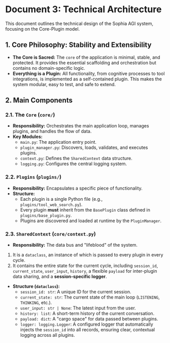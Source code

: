 # Document 3: Technical Architecture

This document outlines the technical design of the Sophia AGI system, focusing on the Core-Plugin model.

## 1. Core Philosophy: Stability and Extensibility

*   **The Core is Sacred:** The `core` of the application is minimal, stable, and protected. It provides the essential scaffolding and orchestration but contains no domain-specific logic.
*   **Everything is a Plugin:** All functionality, from cognitive processes to tool integrations, is implemented as a self-contained plugin. This makes the system modular, easy to test, and safe to extend.

## 2. Main Components

### 2.1. The `Core` (`core/`)

*   **Responsibility:** Orchestrates the main application loop, manages plugins, and handles the flow of data.
*   **Key Modules:**
    *   `main.py`: The application entry point.
    *   `plugin_manager.py`: Discovers, loads, validates, and executes plugins.
    *   `context.py`: Defines the `SharedContext` data structure.
    *   `logging.py`: Configures the central logging system.

### 2.2. `Plugins` (`plugins/`)

*   **Responsibility:** Encapsulates a specific piece of functionality.
*   **Structure:**
    *   Each plugin is a single Python file (e.g., `plugins/tool_web_search.py`).
    *   Every plugin **must** inherit from the `BasePlugin` class defined in `plugins/base_plugin.py`.
    *   Plugins are discovered and loaded at runtime by the `PluginManager`.

### 2.3. `SharedContext` (`core/context.py`)

*   **Responsibility:** The data bus and "lifeblood" of the system.
1.  It is a `dataclass`, an instance of which is passed to every plugin in every cycle.
2.  It contains the entire state for the current cycle, including `session_id`, `current_state`, `user_input`, `history`, a flexible `payload` for inter-plugin data sharing, and a **session-specific logger**.
*   **Structure (`dataclass`):**
    *   `session_id: str`: A unique ID for the current session.
    *   `current_state: str`: The current state of the main loop (`LISTENING`, `THINKING`, etc.).
    *   `user_input: str | None`: The latest input from the user.
    *   `history: list`: A short-term history of the current conversation.
    *   `payload: dict`: A "cargo space" for data passed between plugins.
    *   `logger: logging.Logger`: A configured logger that automatically injects the `session_id` into all records, ensuring clear, contextual logging across all plugins.
